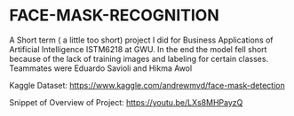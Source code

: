 # FACE-MASK-RECOGNITION
A Short term ( a little too short) project I did for Business Applications of Artificial Intelligence ISTM6218 at GWU. In the end the model fell short because of the lack of training images and labeling for certain classes. Teammates were Eduardo Savioli and Hikma Awol

Kaggle Dataset: https://www.kaggle.com/andrewmvd/face-mask-detection

Snippet of Overview of Project: https://youtu.be/LXs8MHPayzQ



